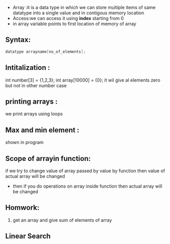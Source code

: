 - Array :it is a data type in which we can store multiple items of same datatype into a single value and in contigous memory location
- Access:we can access it using **index** starting from 0
- in array variable points to first location of memory of array
## Syntax:
```cpp
datatype arrayname[no_of_elements];
```

## Intitalization :
int number[3] = {1,2,3};
int array[10000] = {0}; it wil give al elements zero but not in other number case

## printing arrays :
we print arrays using loops



## Max and min element :
shown in program
## Scope of arrayin function:
if we try to change value of array passed by value by function then value of actual array will be changed
- then if you do operations on array inside function then actual array will be changed
## Homwork:
1. get an array and give sum of elements of array
## Linear Search